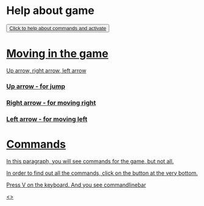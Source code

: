<h1>Help about game</h1>
<button><a href = "https://Mrkliner.github.io/HELPpage">Click to help about commands and activate</button>
<h1>Moving in the game</h1>
<p>Up arrow, right arrow, left arrow</p>
<h3>Up arrow - for jump</h3>
<h3>Right arrow - for moving right</h3>
<h3>Left arrow - for moving left</h3>
<h1>Commands</h1>
<p>In this paragraph, you will see commands for the game, but not all.</p>
<p>In order to find out all the commands, click on the button at the very bottom.</p>
<p>Press V on the keyboard. And you see commandlinebar</p>
<img scr="https://raw.githubusercontent.com/Mrkliner/Mrkliner.github.io/main/Screen_17_03_21.20_29_08.png"><>
